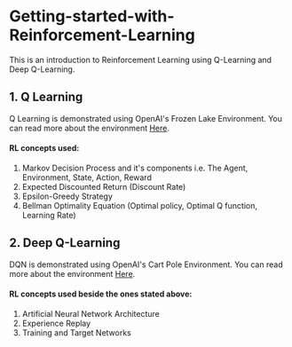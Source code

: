 # Getting-started-with-Reinforcement-Learning

This is an introduction to Reinforcement Learning using Q-Learning and Deep Q-Learning.

## 1. Q Learning
   Q Learning is demonstrated using OpenAI's Frozen Lake Environment. You can read more about the environment [Here](https://gym.openai.com/envs/FrozenLake-v0/).
   #### RL concepts used: 
   1. Markov Decision Process and it's components i.e. The Agent, Environment, State, Action, Reward 
   2. Expected Discounted Return (Discount Rate)
   3. Epsilon-Greedy Strategy
   4. Bellman Optimality Equation (Optimal policy, Optimal Q function, Learning Rate)
   
## 2. Deep Q-Learning
   DQN is demonstrated using OpenAI's Cart Pole Environment. You can read more about the environment [Here](https://gym.openai.com/envs/CartPole-v1/).
   #### RL concepts used beside the ones stated above: 
   1. Artificial Neural Network Architecture
   2. Experience Replay
   3. Training and Target Networks
